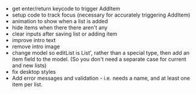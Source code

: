 - get enter/return keycode to trigger AddItem
- setup code to track focus (necessary for accurately triggering AddItem)
- animation to show when a list is added
- hide items when there there aren't any
- clear inputs after saving list or adding item
- improve intro text
- remove intro image
- change model so editList is List', rather than a special type, then add an item field to the model. (So you don't need a separate case for current and new lists)
- fix desktop styles
- Add error messages and validation - i.e. needs a name, and at least one item per list.
